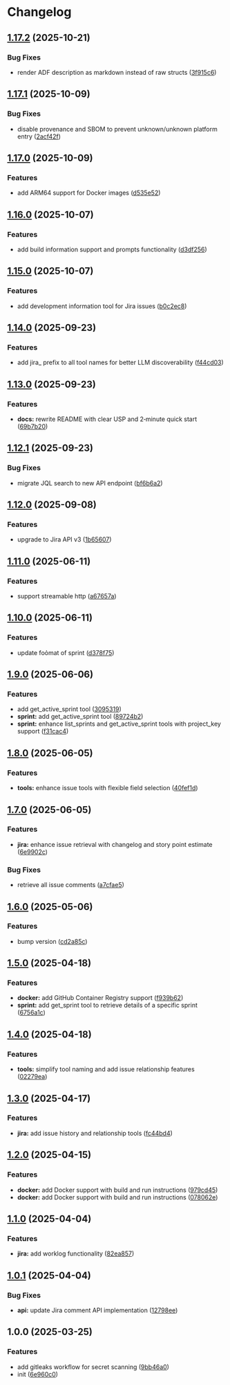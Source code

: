 # Changelog

## [1.17.2](https://github.com/nguyenvanduocit/jira-mcp/compare/v1.17.1...v1.17.2) (2025-10-21)


### Bug Fixes

* render ADF description as markdown instead of raw structs ([3f915c6](https://github.com/nguyenvanduocit/jira-mcp/commit/3f915c6e8d5e35099d6d64bd8b3a44b28e4b298f))

## [1.17.1](https://github.com/nguyenvanduocit/jira-mcp/compare/v1.17.0...v1.17.1) (2025-10-09)


### Bug Fixes

* disable provenance and SBOM to prevent unknown/unknown platform entry ([2acf42f](https://github.com/nguyenvanduocit/jira-mcp/commit/2acf42f1c1fbb43f078c2c4828bf0fd23493c026))

## [1.17.0](https://github.com/nguyenvanduocit/jira-mcp/compare/v1.16.0...v1.17.0) (2025-10-09)


### Features

* add ARM64 support for Docker images ([d535e52](https://github.com/nguyenvanduocit/jira-mcp/commit/d535e52a3c966ca2af3f67d386282ed640e7b387))

## [1.16.0](https://github.com/nguyenvanduocit/jira-mcp/compare/v1.15.0...v1.16.0) (2025-10-07)


### Features

* add build information support and prompts functionality ([d3df256](https://github.com/nguyenvanduocit/jira-mcp/commit/d3df256f80a181e80eca0510583e9771c47b9a58))

## [1.15.0](https://github.com/nguyenvanduocit/jira-mcp/compare/v1.14.0...v1.15.0) (2025-10-07)


### Features

* add development information tool for Jira issues ([b0c2ec8](https://github.com/nguyenvanduocit/jira-mcp/commit/b0c2ec84de8d71be7ddb7cdaf976c31ea803ef8b))

## [1.14.0](https://github.com/nguyenvanduocit/jira-mcp/compare/v1.13.0...v1.14.0) (2025-09-23)


### Features

* add jira_ prefix to all tool names for better LLM discoverability ([f44cd03](https://github.com/nguyenvanduocit/jira-mcp/commit/f44cd03a7c467255192f65404cfc15cc53ae0b76))

## [1.13.0](https://github.com/nguyenvanduocit/jira-mcp/compare/v1.12.1...v1.13.0) (2025-09-23)


### Features

* **docs:** rewrite README with clear USP and 2‑minute quick start ([69b7b20](https://github.com/nguyenvanduocit/jira-mcp/commit/69b7b20166c424efe485fa2403193105012f2973))

## [1.12.1](https://github.com/nguyenvanduocit/jira-mcp/compare/v1.12.0...v1.12.1) (2025-09-23)


### Bug Fixes

* migrate JQL search to new API endpoint ([bf6b6a2](https://github.com/nguyenvanduocit/jira-mcp/commit/bf6b6a2a105c5e34a0cbc6c3495f711d70cd47aa))

## [1.12.0](https://github.com/nguyenvanduocit/jira-mcp/compare/v1.11.0...v1.12.0) (2025-09-08)


### Features

* upgrade to Jira API v3 ([1b65607](https://github.com/nguyenvanduocit/jira-mcp/commit/1b6560750ac0f4d37b5cc2fdf004d15932b4346b))

## [1.11.0](https://github.com/nguyenvanduocit/jira-mcp/compare/v1.10.0...v1.11.0) (2025-06-11)


### Features

* support streamable http ([a67657a](https://github.com/nguyenvanduocit/jira-mcp/commit/a67657a9649b53ec02a5b2a4eb0789810bc7b372))

## [1.10.0](https://github.com/nguyenvanduocit/jira-mcp/compare/v1.9.0...v1.10.0) (2025-06-11)


### Features

* update foỏmat of sprint ([d378f75](https://github.com/nguyenvanduocit/jira-mcp/commit/d378f7510fb21b8f4fd3ee677d3a1cf54c2ad025))

## [1.9.0](https://github.com/nguyenvanduocit/jira-mcp/compare/v1.8.0...v1.9.0) (2025-06-06)


### Features

* add get_active_sprint tool ([3095319](https://github.com/nguyenvanduocit/jira-mcp/commit/30953192ce5e88d4940fea09f7a2331ae2516b54))
* **sprint:** add get_active_sprint tool ([89724b2](https://github.com/nguyenvanduocit/jira-mcp/commit/89724b26b7e9c19dfc16d1c8d81455801145fb27))
* **sprint:** enhance list_sprints and get_active_sprint tools with project_key support ([f31cac4](https://github.com/nguyenvanduocit/jira-mcp/commit/f31cac4701ef0e88e2c2b73cc950770c6b5cda02))

## [1.8.0](https://github.com/nguyenvanduocit/jira-mcp/compare/v1.7.0...v1.8.0) (2025-06-05)


### Features

* **tools:** enhance issue tools with flexible field selection ([40fef1d](https://github.com/nguyenvanduocit/jira-mcp/commit/40fef1dcaa4ef0ed7833cd6db24e3e31c0a35f73))

## [1.7.0](https://github.com/nguyenvanduocit/jira-mcp/compare/v1.6.0...v1.7.0) (2025-06-05)


### Features

* **jira:** enhance issue retrieval with changelog and story point estimate ([6e9902c](https://github.com/nguyenvanduocit/jira-mcp/commit/6e9902c464430ffc759124792fe0907697d80fab))


### Bug Fixes

* retrieve all issue comments ([a7cfae5](https://github.com/nguyenvanduocit/jira-mcp/commit/a7cfae5e459fd50b3a62f80223bddfc659a5453b))

## [1.6.0](https://github.com/nguyenvanduocit/jira-mcp/compare/v1.5.0...v1.6.0) (2025-05-06)


### Features

* bump version ([cd2a85c](https://github.com/nguyenvanduocit/jira-mcp/commit/cd2a85c42c8594240e8718524ac0082acf1b7db7))

## [1.5.0](https://github.com/nguyenvanduocit/jira-mcp/compare/v1.4.0...v1.5.0) (2025-04-18)


### Features

* **docker:** add GitHub Container Registry support ([f939b62](https://github.com/nguyenvanduocit/jira-mcp/commit/f939b629e764d4fe470f6954cc0d281eccde913f))
* **sprint:** add get_sprint tool to retrieve details of a specific sprint ([6756a1c](https://github.com/nguyenvanduocit/jira-mcp/commit/6756a1c79ed0692aeac9d12287fd92ef6bc5f1c2))

## [1.4.0](https://github.com/nguyenvanduocit/jira-mcp/compare/v1.3.0...v1.4.0) (2025-04-18)


### Features

* **tools:** simplify tool naming and add issue relationship features ([02279ea](https://github.com/nguyenvanduocit/jira-mcp/commit/02279ead729b7a9bd6e78d6ed7903931d39c1580))

## [1.3.0](https://github.com/nguyenvanduocit/jira-mcp/compare/v1.2.0...v1.3.0) (2025-04-17)


### Features

* **jira:** add issue history and relationship tools ([fc44bd4](https://github.com/nguyenvanduocit/jira-mcp/commit/fc44bd4384775260bf8ea7a0373c89d7053b6450))

## [1.2.0](https://github.com/nguyenvanduocit/jira-mcp/compare/v1.1.0...v1.2.0) (2025-04-15)


### Features

* **docker:** add Docker support with build and run instructions ([979cd45](https://github.com/nguyenvanduocit/jira-mcp/commit/979cd459663c0004c566cda658efbf9fca50bf52))
* **docker:** add Docker support with build and run instructions ([078062e](https://github.com/nguyenvanduocit/jira-mcp/commit/078062ed7ba2686483a9df4c6000462d5b4fed3a))

## [1.1.0](https://github.com/nguyenvanduocit/jira-mcp/compare/v1.0.1...v1.1.0) (2025-04-04)


### Features

* **jira:** add worklog functionality ([82ea857](https://github.com/nguyenvanduocit/jira-mcp/commit/82ea85767653ea5de4f20beb6585d9f694696a9a))

## [1.0.1](https://github.com/nguyenvanduocit/jira-mcp/compare/v1.0.0...v1.0.1) (2025-04-04)


### Bug Fixes

* **api:** update Jira comment API implementation ([12798ee](https://github.com/nguyenvanduocit/jira-mcp/commit/12798ee285f0b8d5c70689db87fa60b74e72376d))

## 1.0.0 (2025-03-25)


### Features

* add gitleaks workflow for secret scanning ([9bb46a0](https://github.com/nguyenvanduocit/jira-mcp/commit/9bb46a0f63793934470a1701a42d2413f29898f8))
* init ([6e960c0](https://github.com/nguyenvanduocit/jira-mcp/commit/6e960c048f69fe61baee42c3061aef0a44602be3))
